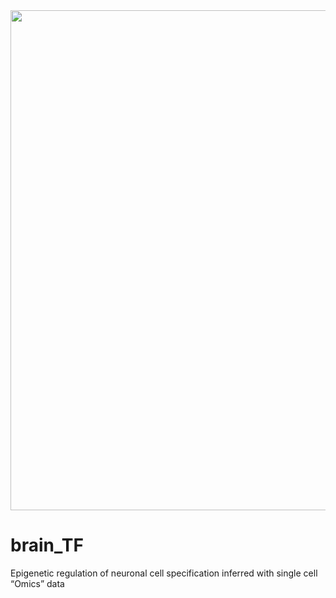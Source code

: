 <div align=center><img width="1000" height="800" src="https://github.com/Gavin-Yinld/brain_TF/tree/master/Figures/cover1.png"/></div>


# brain_TF
Epigenetic regulation of neuronal cell specification inferred with single cell “Omics” data

